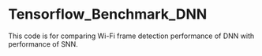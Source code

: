 # Tensorflow_Benchmark_DNN
This code is for comparing Wi-Fi frame detection performance of DNN with performance of SNN.
